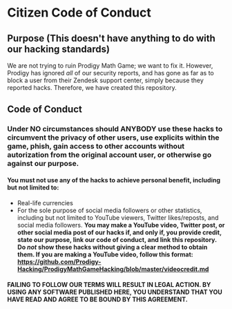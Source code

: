 # Citizen Code of Conduct

## Purpose (This doesn't have anything to do with our hacking standards)

We are not trying to ruin Prodigy Math Game; we want to fix it. However, Prodigy has ignored *all* of our security reports, and has gone as far as to block a user from their Zendesk support center, simply because they reported hacks. Therefore, we have created this repository.

## Code of Conduct

### Under NO circumstances should ANYBODY use these hacks to circumvent the privacy of other users, use explicits within the game, phish, gain access to other accounts without autorization from the original account user, or otherwise go against our purpose.

#### You must not use **any** of the hacks to achieve personal benefit, including but not limited to:
- Real-life currencies
- For the sole purpose of social media followers or other statistics, including but not limited to YouTube viewers, Twitter likes/reposts, and social media followers. **You may make a YouTube video, Twitter post, or other social media post of our hacks if, and only if, you provide credit, state our purpose, link our code of conduct, and link this repository. Do *not* show these hacks without giving a clear method to obtain them. If you are making a YouTube video, follow this format: https://github.com/Prodigy-Hacking/ProdigyMathGameHacking/blob/master/videocredit.md**

#### FAILING TO FOLLOW OUR TERMS WILL RESULT IN LEGAL ACTION. BY USING ANY SOFTWARE PUBLISHED HERE, YOU UNDERSTAND THAT YOU HAVE READ AND AGREE TO BE BOUND BY THIS AGREEMENT.
